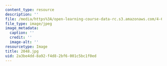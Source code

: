 ```yaml
---
content_type: resource
description: ''
file: /media/https%3A/open-learning-course-data-rc.s3.amazonaws.com/4-614-religious-architecture-and-islamic-cultures-fall-2002/2a3be4dd8a92f4d82bf6001c5bc1f0ed_2048.jpg
file_type: image/jpeg
image_metadata:
  caption: ''
  credit: ''
  image-alt: ''
resourcetype: Image
title: 2048.jpg
uid: 2a3be4dd-8a92-f4d8-2bf6-001c5bc1f0ed
---
```

